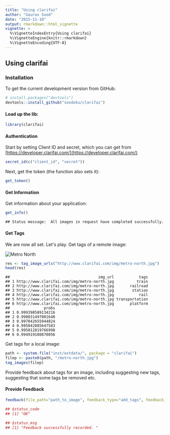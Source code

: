 ```yaml
---
title: "Using clarifai"
author: "Gaurav Sood"
date: "2015-11-10"
output: rmarkdown::html_vignette
vignette: >
  %\VignetteIndexEntry{Using clarifai}
  %\VignetteEngine{knitr::rmarkdown}
  %\VignetteEncoding{UTF-8}
---
```


## Using clarifai

### Installation

To get the current development version from GitHub:


```r
# install.packages("devtools")
devtools::install_github("soodoku/clarifai")
```

#### Load up the lib:

```r
library(clarifai)
```

#### Authentication

Start by setting Client ID and secret, which you can get from [https://developer.clarifai.com/](https://developer.clarifai.com/)

```r
secret_id(c("client_id", "secret"))
```

Next, get the token (the function also sets it):

```r
get_token()
```

#### Get Information

Get information about your application:

```r
get_info()
```

```
## Status message:  All images in request have completed successfully.
```

#### Get Tags

We are now all set. Let's play. Get tags of a remote image:

![Metro North](http://www.clarifai.com/img/metro-north.jpg)

```r
res <- tag_image_urls("http://www.clarifai.com/img/metro-north.jpg")
head(res)
```

```
##                                       img_url           tags
## 1 http://www.clarifai.com/img/metro-north.jpg          train
## 2 http://www.clarifai.com/img/metro-north.jpg       railroad
## 3 http://www.clarifai.com/img/metro-north.jpg        station
## 4 http://www.clarifai.com/img/metro-north.jpg           rail
## 5 http://www.clarifai.com/img/metro-north.jpg transportation
## 6 http://www.clarifai.com/img/metro-north.jpg       platform
##               probs
## 1 0.999398589134216
## 2 0.998031497001648
## 3 0.997042655944824
## 4 0.995042085647583
## 5 0.995012819766998
## 6 0.994919180870056
```

Get tags for a local image:

```r
path <- system.file("inst/extdata/", package = "clarifai")
filep <- paste0(path, "/metro-north.jpg")
tag_images(filep)
```

Provide feedback about tags for an image, including suggesting new tags, suggesting that some tags be removed etc. 

#### Provide Feedback


```r
feedback(file_path="path_to_image", feedback_type="add_tags", feedback_value="suggested_tag")

## $status_code
## [1] "OK"

## $status_msg
## [1] "Feedback successfully recorded. "
```
